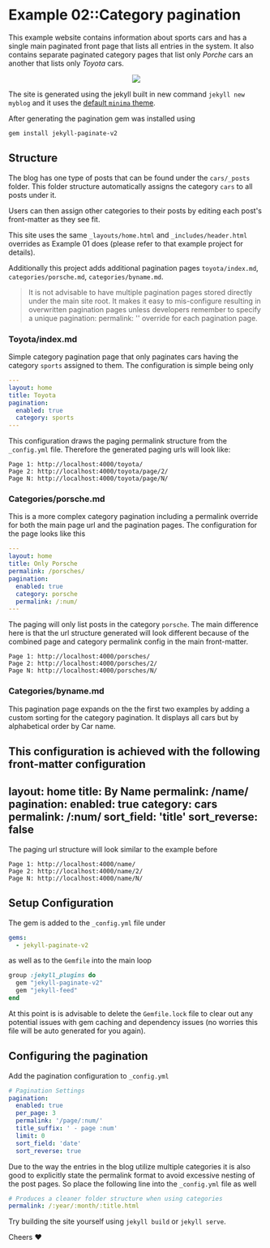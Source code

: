 # Example 02::Category pagination
This example website contains information about sports cars and has a single main paginated front page that lists all entries in the system. It also contains separate paginated category pages that list only _Porche_ cars an another that lists only _Toyota_ cars.

<p align="center">
  <img src="https://raw.githubusercontent.com/sverrirs/jekyll-paginate-v2/master/examples/img/02-example-screenshot-main.png" />
</p>

The site is generated using the jekyll built in new command `jekyll new myblog` and it uses the [default `minima` theme](https://github.com/jekyll/minima).

After generating the pagination gem was installed using
```
gem install jekyll-paginate-v2
```

## Structure
The blog has one type of posts that can be found under the `cars/_posts` folder. This folder structure automatically assigns the category `cars` to all posts under it.

Users can then assign other categories to their posts by editing each post's front-matter as they see fit.

This site uses the same `_layouts/home.html` and `_includes/header.html` overrides as Example 01 does (please refer to that example project for details).

Additionally this project adds additional pagination pages `toyota/index.md`, `categories/porsche.md`, `categories/byname.md`.

> It is not advisable to have multiple pagination pages stored directly under the main site root. It makes it easy to mis-configure resulting in overwritten pagination pages unless developers remember to specify a unique pagination: permalink: '' override for each pagination page.


### Toyota/index.md
Simple category pagination page that only paginates cars having the category `sports` assigned to them. The configuration is simple being only

``` yml
---
layout: home
title: Toyota
pagination: 
  enabled: true
  category: sports
---
```

This configuration draws the paging permalink structure from the `_config.yml` file. Therefore the generated paging urls will look like:

```
Page 1: http://localhost:4000/toyota/
Page 2: http://localhost:4000/toyota/page/2/
Page N: http://localhost:4000/toyota/page/N/
```

### Categories/porsche.md
This is a more complex category pagination including a permalink override for both the main page url and the pagination pages. The configuration for the page looks like this

``` yml
---
layout: home
title: Only Porsche
permalink: /porsches/
pagination: 
  enabled: true
  category: porsche
  permalink: /:num/
---
```

The paging will only list posts in the category `porsche`. The main difference here is that the url structure generated will look different because of the combined page and category permalink config in the main front-matter.

```
Page 1: http://localhost:4000/porsches/
Page 2: http://localhost:4000/porsches/2/
Page N: http://localhost:4000/porsches/N/
```

### Categories/byname.md
This pagination page expands on the the first two examples by adding a custom sorting for the category pagination. It displays all cars but by alphabetical order by Car name.

This configuration is achieved with the following front-matter configuration
---
layout: home
title: By Name
permalink: /name/
pagination: 
  enabled: true
  category: cars
  permalink: /:num/
  sort_field: 'title'
  sort_reverse: false
---

The paging url structure will look similar to the example before

```
Page 1: http://localhost:4000/name/
Page 2: http://localhost:4000/name/2/
Page N: http://localhost:4000/name/N/
```

## Setup Configuration
The gem is added to the `_config.yml` file under
``` yml
gems:
  - jekyll-paginate-v2
```

as well as to the `Gemfile` into the main loop
``` ruby
group :jekyll_plugins do
  gem "jekyll-paginate-v2"
  gem "jekyll-feed"
end
```

At this point is is advisable to delete the `Gemfile.lock` file to clear out any potential issues with gem caching and dependency issues (no worries this file will be auto generated for you again).

## Configuring the pagination

Add the pagination configuration to `_config.yml`

``` yml
# Pagination Settings
pagination:
  enabled: true
  per_page: 3
  permalink: '/page/:num/'
  title_suffix: ' - page :num'
  limit: 0
  sort_field: 'date'
  sort_reverse: true
```


Due to the way the entries in the blog utilize multiple categories it is also good to explicitly state the permalink format to avoid excessive nesting of the post pages. So place the following line into the `_config.yml` file as well

``` yml
# Produces a cleaner folder structure when using categories
permalink: /:year/:month/:title.html
```

Try building the site yourself using `jekyll build` or `jekyll serve`.

Cheers :heart:
